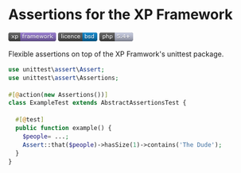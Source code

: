 Assertions for the XP Framework
===============================

[![XP Framework Mdodule](https://raw.githubusercontent.com/xp-framework/web/master/static/xp-framework-badge.png)](https://github.com/xp-framework/core)
[![BSD Licence](https://raw.githubusercontent.com/xp-framework/web/master/static/licence-bsd.png)](https://github.com/xp-framework/core/blob/master/LICENCE.md)
[![Required PHP 5.4+](https://raw.githubusercontent.com/xp-framework/web/master/static/php-5_4plus.png)](http://php.net/)

Flexible assertions on top of the XP Framwork's unittest package.

```php
use unittest\assert\Assert;
use unittest\assert\Assertions;

#[@action(new Assertions())]
class ExampleTest extends AbstractAssertionsTest {

  #[@test]
  public function example() {
    $people= ...;
    Assert::that($people)->hasSize(1)->contains('The Dude');
  }
}
```